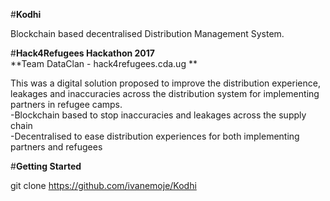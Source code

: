 #**Kodhi**

Blockchain based decentralised Distribution Management System. 

#**Hack4Refugees Hackathon 2017**  
**Team DataClan - hack4refugees.cda.ug **

This was a digital solution proposed to improve the distribution experience, leakages and inaccuracies across the distribution system 
for implementing partners in refugee camps.  
  -Blockchain based to stop inaccuracies and leakages across the supply chain  
  -Decentralised to ease distribution experiences for both implementing partners and refugees

#**Getting Started**

git clone https://github.com/ivanemoje/Kodhi
